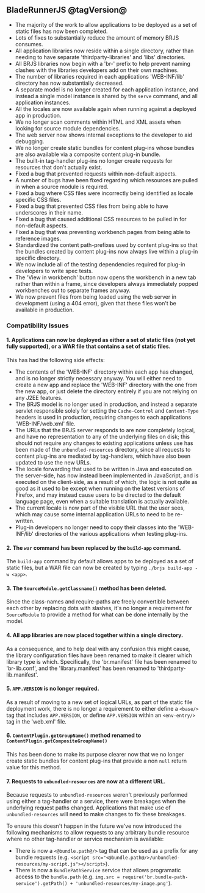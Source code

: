 ## BladeRunnerJS @tagVersion@
- The majority of the work to allow applications to be deployed as a set of static files has now been completed.
- Lots of fixes to substantially reduce the amount of memory BRJS consumes.
- All application libraries now reside within a single directory, rather than needing to have separate 'thirdparty-libraries' and 'libs' directories.
- All BRJS libraries now begin with a 'br-' prefix to help prevent naming clashes with the libraries developers add on their own machines.
- The number of libraries required in each applications 'WEB-INF/lib' directory has now substantially decreased.
- A separate model is no longer created for each application instance, and instead a single model instance is shared by the `serve` command, and all application instances.
- All the locales are now available again when running against a deployed app in production.
- We no longer scan comments within HTML and XML assets when looking for source module dependencies.
- The web server now shows internal exceptions to the developer to aid debugging.
- We no longer create static bundles for content plug-ins whose bundles are also available via a composite content plug-in bundle.
- The built-in tag-handler plug-ins no longer create requests for resources that don't actually exist.
- Fixed a bug that prevented requests within non-default aspects.
- A number of bugs have been fixed regarding which resources are pulled in when a source module is required.
- Fixed a bug where CSS files were incorrectly being identified as locale specific CSS files.
- Fixed a bug that prevented CSS files from being able to have underscores in their name.
- Fixed a bug that caused additional CSS resources to be pulled in for non-default aspects.
- Fixed a bug that was preventing workbench pages from being able to reference images.
- Standardized the content path-prefixes used by content plug-ins so that the bundles created by content plug-ins now always live within a plug-in specific directory.
- We now include all of the testing dependencies required for plug-in developers to write spec tests.
- The 'View in workbench' button now opens the workbench in a new tab rather than within a frame, since developers always immediately popped workbenches out to separate frames anyway.
- We now prevent files from being loaded using the web server in development (using a 404 error), given that these files won't be available in production.


### Compatibility Issues

#### 1. Applications can now be deployed as either a set of static files (not yet fully supported), or a WAR file that contains a set of static files.

This has had the following side effects:

  * The contents of the 'WEB-INF' directory within each app has changed, and is no longer strictly necessary anyway. You will either need to create a new app and replace the 'WEB-INF' directory with the one from the new app, or just delete the directory entirely if you are not relying on any J2EE features.
  * The BRJS model is no longer used in production, and instead a separate servlet responsible solely for setting the `Cache-Control` and `Content-Type` headers is used in production, requiring changes to each applications 'WEB-INF/web.xml' file.
  * The URLs that the BRJS server responds to are now completely logical, and have no representation to any of the underlying files on disk; this should not require any changes to existing applications unless use has been made of the `unbundled-resources` directory, since all requests to content plug-ins are mediated by tag-handlers, which have also been updated to use the new URLs.
  * The locale forwarding that used to be written in Java and executed on the server-side, has now instead been implemented in JavaScript, and is executed on the client-side, as a result of which, the logic is not quite as good as it used to be except when running on the latest versions of Firefox, and may instead cause users to be directed to the default language page, even when a suitable translation is actually available.
  * The current locale is now part of the visible URL that the user sees, which may cause some internal application URLs to need to be re-written.
  * Plug-in developers no longer need to copy their classes into the 'WEB-INF/lib' directories of the various applications when testing plug-ins.


#### 2. The `war` command has been replaced by the `build-app` command.

The `build-app` command by default allows apps to be deployed as a set of static files, but a WAR file can now be created by typing `./brjs build-app -w <app>`.


#### 3. The `SourceModule.getClassname()` method has been deleted.

Since the class-names and require-paths are freely convertible between each other by replacing dots with slashes, it's no longer a requirement for `SourceModule` to provide a method for what can be done internally by the model.


#### 4. All app libraries are now placed together within a single directory.

As a consequence, and to help deal with any confusion this might cause, the library configuration files have been renamed to make it clearer which library type is which. Specifically, the 'br.manifest' file has been renamed to 'br-lib.conf', and the 'library.manifest' has been renamed to 'thirdparty-lib.manifest'.


#### 5. `APP.VERSION` is no longer required.

As a result of moving to a new set of logical URLs, as part of the static file deployment work, there is no longer a requirement to either define a `<base/>` tag that includes `APP.VERSION`, or define `APP.VERSION` within an `<env-entry/>` tag in the 'web.xml' file.


#### 6. `ContentPlugin.getGroupName()` method renamed to `ContentPlugin.getCompositeGroupName()`

This has been done to make its purpose clearer now that we no longer create static bundles for content plug-ins that provide a non `null` return value for this method.


#### 7. Requests to `unbundled-resources` are now at a different URL.

Because requests to `unbundled-resources` weren't previously performed using either a tag-handler or a service, there were breakages when the underlying request paths changed. Applications that make use of `unbundled-resources` will need to make changes to fix these breakages.

To ensure this doesn't happen in the future we've now introduced the following mechanisms to allow requests to any arbitrary bundle resource where no other tag-handler or service mechanism is available:

  * There is now a `<@bundle.path@/>` tag that can be used as a prefix for any bundle requests (e.g. `<script src="<@bundle.path@/>/unbundled-resources/my-script.js"></script>`).
  * There is now a `BundlePathService` service that allows programatic access to the `bundle.path` (e.g. `img.src = require('br.bundle-path-service').getPath() + 'unbundled-resources/my-image.png'`).
